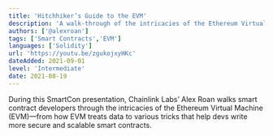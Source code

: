 ```yaml
---
title: 'Hitchhiker’s Guide to the EVM'
description: 'A walk-through of the intricacies of the Ethereum Virtual Machine (EVM)—from how EVM treats data to various tricks that help devs write more secure and scalable smart contracts.'
authors: ['@alexroan']
tags: ['Smart Contracts','EVM']
languages: ['Solidity']
url: 'https://youtu.be/zgukojxyHKc'
dateAdded: 2021-09-01
level: 'Intermediate'
date: 2021-08-19
---
```


During this SmartCon presentation, Chainlink Labs’ Alex Roan walks smart contract developers through the intricacies of the Ethereum Virtual Machine (EVM)—from how EVM treats data to various tricks that help devs write more secure and scalable smart contracts.  